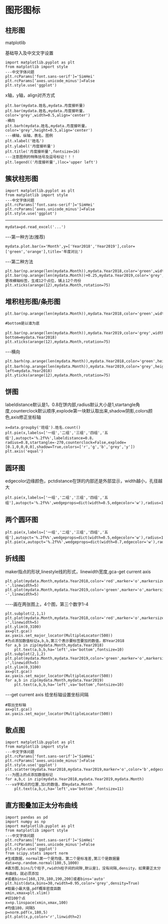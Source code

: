 # 图形图标

## 柱形图

matplotlib

基础导入及中文文字设置

    import matplotlib.pyplot as plt
    from matplotlib import style
    ---中文字体问题
    plt.rcParams['font.sans-serif']='SimHei'
    plt.rcParams[‘axes.unicode_minus']=False
    plt.style.use('ggplot')
    
x轴，y轴，align对齐方式

    plt.bar(mydata.姓名,mydata.月度接听量)
    plt.bar(mydata.姓名,mydata.月度接听量，color='grey',width=0.5,align='center')
    -横向
    plt.barh(mydata.姓名,mydata.月度接听量，color='grey',height=0.5,align='center')
    ---横轴，纵轴，表名，图例
    plt.xlabel('姓名')
    plt.ylabel('月度接听量')
    plt.title('月度接听量',fontsize=16)
    ---注意图例的特殊括号及逗号标记！！！
    plt.legend(('月度接听量',)loc='upper left')
    
    
## 簇状柱形图

    import matplotlib.pyplot as plt
    from matplotlib import style
    ---中文字体问题
    plt.rcParams['font.sans-serif']='SimHei'
    plt.rcParams[‘axes.unicode_minus']=False
    plt.style.use('ggplot')
---    
    mydata=pd.read_excel('...')
    
 ---第一种方法(推荐)
 
    mydata.plot.bar(x='Month',y=['Year2018','Year2019'],color=['green','orange'],title='年度对比')
    
---第二种方法

    plt.bar(np.arange(len(mydata.Month)),mydata.Year2018,color='green',width=0.25)
    plt.bar(np.arange(len(mydata.Month))+0.25,mydata.Year2019,color='grey',width=0.25)
    更改横轴标签，生成12个点位，铺上12个月份
    plt.xticks(arange(12),mydata.Month,rotation=75)

## 堆积柱形图/条形图

    plt.bar(np.arange(len(mydata.Month)),mydata.Year2018,color='green',width=0.5)
    
    #bottom是以谁为底

    plt.bar(np.arange(len(mydata.Month)),mydata.Year2019,color='grey',width=0.5，bottom=mydata.Year2018)
    plt.xticks(arange(12),mydata.Month,rotation=75)
    
---横向
        
    plt.barh(np.arange(len(mydata.Month)),mydata.Year2018,color='green',height=0.5)
    plt.barh(np.arange(len(mydata.Month)),mydata.Year2019,color='grey',height=0.5，left=mydata.Year2018)
    plt.yticks(arange(12),mydata.Month,rotation=75)
    
## 饼图
 
labeldistance默认是1，0.8在饼内部,radius默认大小是1,startangle角度,counterclock默认顺序,explode第一块默认取出来,shadow阴影,colors颜色,axis修正坐标轴

    x=data.groupby('班组').姓名.count()
    plt.pie(x,labels=['一组','二组','三组','四组','五组'],autopct='%.2f%%',labeldistance=0.8，radius=0.8,startangle=-270,counterclock=False,explode=[0.1,0,0,0,0],shadow=True,colors=['r','g','b','grey','y'])
    plt.axis('equal')
    
## 圆环图

edgecolor边缘颜色，pctdistance在饼的内部还是外部显示，width越小，孔径越大

    plt.pie(x,labels=['一组','二组','三组','四组','五组'],autopct='%.2f%%',wedgeprops=dict(width=0.5,edgecolor='w'),radius=1,pctdistance=0.85)
    
## 两个圆环图

    plt.pie(x,labels=['一组','二组','三组','四组','五组'],autopct='%.2f%%',wedgeprops=dict(width=0.5,edgecolor='w'),radius=1,pctdistance=0.85)
    plt.pie(x,autopct='%.2f%%',wedgeprops=dict(width=0.7,edgecolor='w'),radius=0.7,pctdistance=0.75)  
    
## 折线图

maker指点的形状,linestyle线的形式，linewidth宽度,gca-get current axis

    plt.plot(mydata.Month,mydata.Year2018,color='red',marker='o',markersize=6,linestyle='--',linewidth=5)
    plt.plot(mydata.Month,mydata.Year2019,color='green',marker='o',markersize=6,linestyle='--',linewidth=5)
    
----画在两张图上，4个图，第三个数字1-4

    plt.subplot(2,1,1)
    plt.plot(mydata.Month,mydata.Year2018,color='red',marker='o',markersize=6,linestyle='--',linewidth=5)
    plt.ylim(0,3100)
    ax=plt.gca()
    ax.yaxis.set_major_locator(MultipleLocator(500))
    #为点添加数值标记a,b,b,第三个表示要标签要加的数值，即Year2018
    for a,b in zip(mydata.Month,mydata.Year2018)
        plt.text(a,b,b,ha='left',va='bottom',fontsize=10)
    plt.subplot(2,1,2)
    plt.plot(mydata.Month,mydata.Year2019,color='green',marker='o',markersize=6,linestyle='--',linewidth=5)
    plt.ylim(0,3100)
    ax=plt.gca()
    ax.yaxis.set_major_locator(MultipleLocator(500))
    for a,b in zip(mydata.Month,mydata.Year2019)
        plt.text(a,b,b,ha='left',va='bottom',fontsize=10)
        
---get current axis 给坐标轴设置坐标间隔

    #取出坐标轴
    ax=plt.gca()
    ax.yaxis.set_major_locator(MultipleLocator(500))
    
## 散点图
    
    import matplotlib.pyplot as plt
    from matplotlib import style
    ---中文字体问题
    plt.rcParams['font.sans-serif']='SimHei'
    plt.rcParams[‘axes.unicode_minus']=False
    plt.style.use('ggplot')
    plt.scatter(mydata.Year2018,mydata.Year2019,marker='o',color='b',edgecolor='r')
    ---为图上的点添加数值标记
    for a,b,c in zip(mydata.Year2018,mydata.Year2019,mydata.Month)
    ---va字和点的位置,加c的数值，即mydata.Month
        plt.text(a,b,c,ha='left',va='bottom',fontsize=11)

## 直方图叠加正太分布曲线

    import pandas as pd
    import numpy as np
    import matplotlib.pyplot as plt
    from matplotlib import style
    ---中文字体问题
    plt.rcParams['font.sans-serif']='SimHei'
    plt.rcParams[‘axes.unicode_minus']=False
    plt.style.use('ggplot')
    from scipy.stats import norm
    #生成数据，normal第一个是均值，第二个是标准差,第三个是数据量
    data=np.random.normal(180,5,1000)
    #直方图,bins几个柱子,rwidth柱子间的间隙,默认是1，没有间隔,density，如果要正太分布曲线，就必须添加
    #或者bins=[160,170,180,190,200]或者bins='auto'
    plt.hist(data,bins=30,rwidth=0.95,color='grey',density=True)
    #取最小最大值,pdf概率密度函数
    xmin,xmax=plt.xlim()
    #切100个点
    x=np.linspace(xmin,xmax,100)
    #均值180，间隔5
    p=norm.pdf(x,180,5)
    plt.plot(x,p,color='r',linwidth=2)

